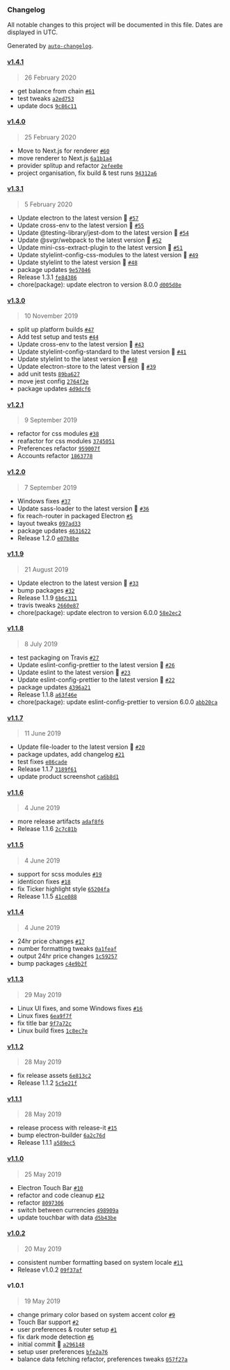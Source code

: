 ### Changelog

All notable changes to this project will be documented in this file. Dates are displayed in UTC.

Generated by [`auto-changelog`](https://github.com/CookPete/auto-changelog).

#### [v1.4.1](https://github.com/kremalicious/blowfish/compare/v1.4.0...v1.4.1)

> 26 February 2020

- get balance from chain [`#61`](https://github.com/kremalicious/blowfish/pull/61)
- test tweaks [`a2ed753`](https://github.com/kremalicious/blowfish/commit/a2ed753c7ad260cbd3116b287388d133d2584dd4)
- update docs [`9c86c11`](https://github.com/kremalicious/blowfish/commit/9c86c111c1ef38940b8e25af079711dfbc127c47)

#### [v1.4.0](https://github.com/kremalicious/blowfish/compare/v1.3.1...v1.4.0)

> 25 February 2020

- Move to Next.js for renderer [`#60`](https://github.com/kremalicious/blowfish/pull/60)
- move renderer to Next.js [`6a1b1a4`](https://github.com/kremalicious/blowfish/commit/6a1b1a4c3a0717497541fcf4240cf51af89e8ca7)
- provider splitup and refactor [`2efee0e`](https://github.com/kremalicious/blowfish/commit/2efee0ec7399193c553bbb3a3878d0af30be1fcf)
- project organisation, fix build & test runs [`94312a6`](https://github.com/kremalicious/blowfish/commit/94312a6902f5b9cda05498000c565228449765cf)

#### [v1.3.1](https://github.com/kremalicious/blowfish/compare/v1.3.0...v1.3.1)

> 5 February 2020

- Update electron to the latest version 🚀 [`#57`](https://github.com/kremalicious/blowfish/pull/57)
- Update cross-env to the latest version 🚀 [`#55`](https://github.com/kremalicious/blowfish/pull/55)
- Update @testing-library/jest-dom to the latest version 🚀 [`#54`](https://github.com/kremalicious/blowfish/pull/54)
- Update @svgr/webpack to the latest version 🚀 [`#52`](https://github.com/kremalicious/blowfish/pull/52)
- Update mini-css-extract-plugin to the latest version 🚀 [`#51`](https://github.com/kremalicious/blowfish/pull/51)
- Update stylelint-config-css-modules to the latest version 🚀 [`#49`](https://github.com/kremalicious/blowfish/pull/49)
- Update stylelint to the latest version 🚀 [`#48`](https://github.com/kremalicious/blowfish/pull/48)
- package updates [`9e57046`](https://github.com/kremalicious/blowfish/commit/9e57046fa5fb87c95cacb18216ddb166428eab21)
- Release 1.3.1 [`fe84386`](https://github.com/kremalicious/blowfish/commit/fe84386ff2fe26e012540e7624d65af5786dd161)
- chore(package): update electron to version 8.0.0 [`d005d8e`](https://github.com/kremalicious/blowfish/commit/d005d8e8128b734a236d3874770e186f02b16a50)

#### [v1.3.0](https://github.com/kremalicious/blowfish/compare/v1.2.1...v1.3.0)

> 10 November 2019

- split up platform builds [`#47`](https://github.com/kremalicious/blowfish/pull/47)
- Add test setup and tests [`#44`](https://github.com/kremalicious/blowfish/pull/44)
- Update cross-env to the latest version 🚀 [`#43`](https://github.com/kremalicious/blowfish/pull/43)
- Update stylelint-config-standard to the latest version 🚀 [`#41`](https://github.com/kremalicious/blowfish/pull/41)
- Update stylelint to the latest version 🚀 [`#40`](https://github.com/kremalicious/blowfish/pull/40)
- Update electron-store to the latest version 🚀 [`#39`](https://github.com/kremalicious/blowfish/pull/39)
- add unit tests [`89ba627`](https://github.com/kremalicious/blowfish/commit/89ba627365fed750435b3b7658618005c881b2ab)
- move jest config [`2764f2e`](https://github.com/kremalicious/blowfish/commit/2764f2eda83ed4a910d553d67a2fc24a5f79caee)
- package updates [`4d9dcf6`](https://github.com/kremalicious/blowfish/commit/4d9dcf68eba5163828df0cee3c8d64edaebd39bf)

#### [v1.2.1](https://github.com/kremalicious/blowfish/compare/v1.2.0...v1.2.1)

> 9 September 2019

- refactor for css modules [`#38`](https://github.com/kremalicious/blowfish/pull/38)
- reafactor for css modules [`3745051`](https://github.com/kremalicious/blowfish/commit/3745051637e5dd245ce63f5eadecbd986a269ea6)
- Preferences refactor [`959007f`](https://github.com/kremalicious/blowfish/commit/959007f7038dfa845de57be24e78b5f531aaf3a7)
- Accounts refactor [`1863778`](https://github.com/kremalicious/blowfish/commit/1863778c4834b1dc8135db1ff882ad3347a9c4c4)

#### [v1.2.0](https://github.com/kremalicious/blowfish/compare/v1.1.9...v1.2.0)

> 7 September 2019

- Windows fixes [`#37`](https://github.com/kremalicious/blowfish/pull/37)
- Update sass-loader to the latest version 🚀 [`#36`](https://github.com/kremalicious/blowfish/pull/36)
- fix reach-router in packaged Electron [`#5`](https://github.com/kremalicious/blowfish/issues/5)
- layout tweaks [`097ad33`](https://github.com/kremalicious/blowfish/commit/097ad334771aadfeae8924c08214ffff35093a08)
- package updates [`4631622`](https://github.com/kremalicious/blowfish/commit/463162294d19287d8ebdff0f7249446a7e4d2630)
- Release 1.2.0 [`e07b8be`](https://github.com/kremalicious/blowfish/commit/e07b8be25c84aefad086fb94c1f51d48f3aa1af5)

#### [v1.1.9](https://github.com/kremalicious/blowfish/compare/v1.1.8...v1.1.9)

> 21 August 2019

- Update electron to the latest version 🚀 [`#33`](https://github.com/kremalicious/blowfish/pull/33)
- bump packages [`#32`](https://github.com/kremalicious/blowfish/pull/32)
- Release 1.1.9 [`6b6c311`](https://github.com/kremalicious/blowfish/commit/6b6c311b6121821a8e058baf9fb5679ca15fbee6)
- travis tweaks [`2660e87`](https://github.com/kremalicious/blowfish/commit/2660e87aaf3f9e6fadd4dfc3cfb223689cb4b090)
- chore(package): update electron to version 6.0.0 [`58e2ec2`](https://github.com/kremalicious/blowfish/commit/58e2ec2c4b2f2191405f642628992890ee7238bb)

#### [v1.1.8](https://github.com/kremalicious/blowfish/compare/v1.1.7...v1.1.8)

> 8 July 2019

- test packaging on Travis [`#27`](https://github.com/kremalicious/blowfish/pull/27)
- Update eslint-config-prettier to the latest version 🚀 [`#26`](https://github.com/kremalicious/blowfish/pull/26)
- Update eslint to the latest version 🚀 [`#23`](https://github.com/kremalicious/blowfish/pull/23)
- Update eslint-config-prettier to the latest version 🚀 [`#22`](https://github.com/kremalicious/blowfish/pull/22)
- package updates [`4396a21`](https://github.com/kremalicious/blowfish/commit/4396a21e3bf6f208fa6bea4924740a5a76ca0820)
- Release 1.1.8 [`a63f46e`](https://github.com/kremalicious/blowfish/commit/a63f46ed58d04e3e23fd8efc1b615594ba866890)
- chore(package): update eslint-config-prettier to version 6.0.0 [`abb20ca`](https://github.com/kremalicious/blowfish/commit/abb20caf5dfb9ae9a092a43f3f0be9398d746f72)

#### [v1.1.7](https://github.com/kremalicious/blowfish/compare/v1.1.6...v1.1.7)

> 11 June 2019

- Update file-loader to the latest version 🚀 [`#20`](https://github.com/kremalicious/blowfish/pull/20)
- package updates, add changelog [`#21`](https://github.com/kremalicious/blowfish/issues/21)
- test fixes [`e86cade`](https://github.com/kremalicious/blowfish/commit/e86cade48b7f58c4403c8a3d7a5ecc412aab7d81)
- Release 1.1.7 [`3189f61`](https://github.com/kremalicious/blowfish/commit/3189f61596d533fdc1891b982e8a81527e81fe49)
- update product screenshot [`ca6b8d1`](https://github.com/kremalicious/blowfish/commit/ca6b8d150386a2716f1d40bb7ee6f0001319cf4a)

#### [v1.1.6](https://github.com/kremalicious/blowfish/compare/v1.1.5...v1.1.6)

> 4 June 2019

- more release artifacts [`adaf8f6`](https://github.com/kremalicious/blowfish/commit/adaf8f65144a937e17d533250826450f74172f49)
- Release 1.1.6 [`2c7c81b`](https://github.com/kremalicious/blowfish/commit/2c7c81b2fe99a68b185944a85ee1052d59e78240)

#### [v1.1.5](https://github.com/kremalicious/blowfish/compare/v1.1.4...v1.1.5)

> 4 June 2019

- support for scss modules [`#19`](https://github.com/kremalicious/blowfish/pull/19)
- identicon fixes [`#18`](https://github.com/kremalicious/blowfish/pull/18)
- fix Ticker highlight style [`65204fa`](https://github.com/kremalicious/blowfish/commit/65204fa0ff7bf1a24faad86a60bd8ba431b6208b)
- Release 1.1.5 [`41ce088`](https://github.com/kremalicious/blowfish/commit/41ce088313b99982f384be1a22e7748d9a793eb6)

#### [v1.1.4](https://github.com/kremalicious/blowfish/compare/v1.1.3...v1.1.4)

> 4 June 2019

- 24hr price changes [`#17`](https://github.com/kremalicious/blowfish/pull/17)
- number formatting tweaks [`0a1feaf`](https://github.com/kremalicious/blowfish/commit/0a1feafa7460b45f822e547771abc5cb25711d12)
- output 24hr price changes [`1c59257`](https://github.com/kremalicious/blowfish/commit/1c5925741751c070db6fd8d64054321cd2d17bb2)
- bump packages [`c4e9b2f`](https://github.com/kremalicious/blowfish/commit/c4e9b2ff3e7acdd321cfa6253c837566b134d020)

#### [v1.1.3](https://github.com/kremalicious/blowfish/compare/v1.1.2...v1.1.3)

> 29 May 2019

- Linux UI fixes, and some Windows fixes [`#16`](https://github.com/kremalicious/blowfish/pull/16)
- Linux fixes [`6ea9f7f`](https://github.com/kremalicious/blowfish/commit/6ea9f7ffb3502238c4b1b7f4702f8f9cc93445b5)
- fix title bar [`9f7a72c`](https://github.com/kremalicious/blowfish/commit/9f7a72cc483db7d7a9414ec06ac89aa5cb1c3af2)
- Linux build fixes [`1c8ec7e`](https://github.com/kremalicious/blowfish/commit/1c8ec7ee87d904b2d12203d5da09b201353ac364)

#### [v1.1.2](https://github.com/kremalicious/blowfish/compare/v1.1.1...v1.1.2)

> 28 May 2019

- fix release assets [`6e813c2`](https://github.com/kremalicious/blowfish/commit/6e813c20ead3d2f1b8e40b52d1d02f45fb668579)
- Release 1.1.2 [`5c5e21f`](https://github.com/kremalicious/blowfish/commit/5c5e21fda4d06b7fa13f7ea3b3e8e222b1fda62f)

#### [v1.1.1](https://github.com/kremalicious/blowfish/compare/v1.1.0...v1.1.1)

> 28 May 2019

- release process with release-it [`#15`](https://github.com/kremalicious/blowfish/pull/15)
- bump electron-builder [`6a2c76d`](https://github.com/kremalicious/blowfish/commit/6a2c76d5683c881647716d460232cc7f81b12cc2)
- Release 1.1.1 [`a589ec5`](https://github.com/kremalicious/blowfish/commit/a589ec564c05fbc1800f20edb09e26a44fe063c1)

#### [v1.1.0](https://github.com/kremalicious/blowfish/compare/v1.0.2...v1.1.0)

> 25 May 2019

- Electron Touch Bar [`#10`](https://github.com/kremalicious/blowfish/pull/10)
- refactor and code cleanup [`#12`](https://github.com/kremalicious/blowfish/pull/12)
- refactor [`8097306`](https://github.com/kremalicious/blowfish/commit/8097306dceefda7e6e090b043042f63c9e617b61)
- switch between currencies [`498909a`](https://github.com/kremalicious/blowfish/commit/498909a8f4284b4d65f2bcfe105ba34d38329d4b)
- update touchbar with data [`d5b43be`](https://github.com/kremalicious/blowfish/commit/d5b43be6ec7a9d591742f43e1824b4bce8c771ab)

#### [v1.0.2](https://github.com/kremalicious/blowfish/compare/v1.0.1...v1.0.2)

> 20 May 2019

- consistent number formatting based on system locale [`#11`](https://github.com/kremalicious/blowfish/pull/11)
- Release v1.0.2 [`09f37af`](https://github.com/kremalicious/blowfish/commit/09f37af8d59d05bc596cd90113648c324c5abaf3)

#### v1.0.1

> 19 May 2019

- change primary color based on system accent color [`#9`](https://github.com/kremalicious/blowfish/pull/9)
- Touch Bar support [`#2`](https://github.com/kremalicious/blowfish/pull/2)
- user preferences & router setup [`#1`](https://github.com/kremalicious/blowfish/pull/1)
- fix dark mode detection [`#6`](https://github.com/kremalicious/blowfish/issues/6)
- initial commit 🐡 [`a296148`](https://github.com/kremalicious/blowfish/commit/a296148f5be0cb218d757f544cda11ce1ec20ccc)
- setup user preferences [`bfe2a76`](https://github.com/kremalicious/blowfish/commit/bfe2a76ad68e88626044e9f4215aa44dbffa3686)
- balance data fetching refactor, preferences tweaks [`057f27a`](https://github.com/kremalicious/blowfish/commit/057f27a970e0833a6b4c8f8b43de5e04a59e79e0)
